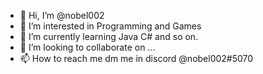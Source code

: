 - 👋 Hi, I’m @nobel002
- 👀 I’m interested in Programming and Games
- 🌱 I’m currently learning Java C# and so on.
- 💞️ I’m looking to collaborate on ...
- 📫 How to reach me dm me in discord @nobel002#5070

<!---
nobel002/nobel002 is a ✨ special ✨ repository because its `README.md` (this file) appears on your GitHub profile.
You can click the Preview link to take a look at your changes.
--->
